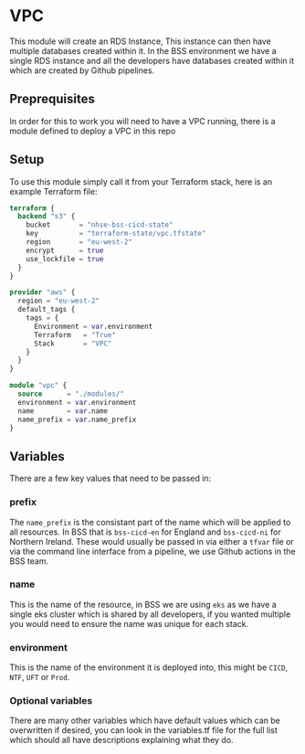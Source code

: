 # VPC

This module will create an RDS Instance, This instance can then have multiple databases created within it. In the BSS environment we have a single RDS instance and all the developers have databases created within it which are created by Github pipelines.

## Preprequisites

In order for this to work you will need to have a VPC running, there is a module defined to deploy a VPC in this repo

## Setup

To use this module simply call it from your Terraform stack, here is an example Terraform file:

```terraform
terraform {
  backend "s3" {
    bucket       = "nhse-bss-cicd-state"
    key          = "terraform-state/vpc.tfstate"
    region       = "eu-west-2"
    encrypt      = true
    use_lockfile = true
  }
}

provider "aws" {
  region = "eu-west-2"
  default_tags {
    tags = {
      Environment = var.environment
      Terraform   = "True"
      Stack       = "VPC"
    }
  }
}

module "vpc" {
  source      = "./modules/"
  environment = var.environment
  name        = var.name
  name_prefix = var.name_prefix
}
```

## Variables

There are a few key values that need to be passed in:

### prefix

The `name_prefix` is the consistant part of the name which will be applied to all resources. In BSS that is `bss-cicd-en` for England and `bss-cicd-ni` for Northern Ireland. These would usually be passed in via either a `tfvar` file or via the command line interface from a pipeline, we use Github actions in the BSS team.

### name

This is the name of the resource, in BSS we are using `eks` as we have a single eks cluster which is shared by all developers, if you wanted multiple you would need to ensure the name was unique for each stack.

### environment

This is the name of the environment it is deployed into, this might be `CICD`, `NTF`, `UFT` or `Prod`.

### Optional variables

There are many other variables which have default values which can be overwritten if desired, you can look in the variables.tf file for the full list which should all have descriptions explaining what they do.
